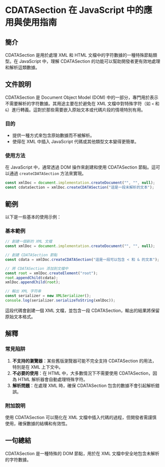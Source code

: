 <!--
Meta Description: # CDATASection 在 JavaScript 中的應用與使用指南 ## 簡介 CDATASection 是用於處理 XML 和 HTML 文檔中的字符數據的一種特殊節點類型。在 JavaScript 中，理解 CDATASection 的功能可以幫助開發者更有效地處理和解析這類數據。 ##...
Meta Keywords: cdatasection, xml, xmldoc, javascript, const
-->

# CDATASection 在 JavaScript 中的應用與使用指南

## 簡介
CDATASection 是用於處理 XML 和 HTML 文檔中的字符數據的一種特殊節點類型。在 JavaScript 中，理解 CDATASection 的功能可以幫助開發者更有效地處理和解析這類數據。

## 文件說明
CDATASection 是 Document Object Model (DOM) 中的一部分，專門用於表示不需要解析的字符數據。其用途主要在於避免在 XML 文檔中對特殊字符（如 `<` 和 `&`）進行轉義。這對於那些需要嵌入原始文本或代碼片段的情境特別有用。

### 目的
- 提供一種方式來包含原始數據而不被解析。
- 使得在 XML 中插入 JavaScript 代碼或其他類型文本變得更簡單。

### 使用方法
在 JavaScript 中，通常透過 DOM 操作來創建和使用 CDATASection 節點。這可以通過 `createCDATASection` 方法來實現。

```javascript
const xmlDoc = document.implementation.createDocument("", "", null);
const cdataSection = xmlDoc.createCDATASection("這是一段未解析的文本");
```

## 範例
以下是一些基本的使用示例：

### 基本範例
```javascript
// 創建一個新的 XML 文檔
const xmlDoc = document.implementation.createDocument("", "", null);

// 創建 CDATASection 節點
const cdata = xmlDoc.createCDATASection("這是一段可以包含 < 和 & 的文本");

// 將 CDATASection 添加到文檔中
const root = xmlDoc.createElement("root");
root.appendChild(cdata);
xmlDoc.appendChild(root);

// 輸出 XML 字符串
const serializer = new XMLSerializer();
console.log(serializer.serializeToString(xmlDoc));
```
這段代碼會創建一個 XML 文檔，並包含一段 CDATASection，輸出的結果將保留原始文本格式。

## 解釋
### 常見陷阱
1. **不支持的瀏覽器**：某些舊版瀏覽器可能不完全支持 CDATASection 的用法，特別是在 XML 上下文中。
2. **不必要的使用**：在 HTML 中，大多數情況下不需要使用 CDATASection，因為 HTML 解析器會自動處理特殊字符。
3. **解析問題**：在處理 XML 時，確保 CDATASection 包含的數據不會引起解析錯誤。

### 附加說明
使用 CDATASection 可以簡化在 XML 文檔中插入代碼的過程，但開發者需謹慎使用，確保數據的結構和有效性。

## 一句總結
CDATASection 是一種特殊的 DOM 節點，用於在 XML 文檔中安全地包含未解析的字符數據。